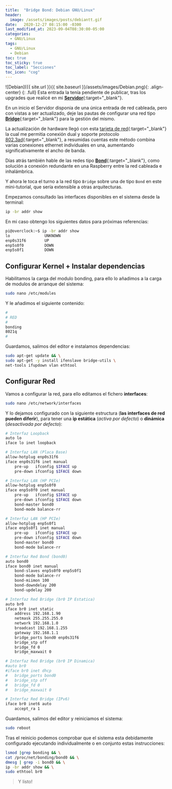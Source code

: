```yaml
---
title:  "Bridge Bond: Debian GNU/Linux"
header:
  image: /assets/images/posts/debiantt.gif
date:   2020-12-27 08:15:00 -0300
last_modified_at: 2023-09-04T08:30:00-05:00
categories:
  - GNU/Linux
tags:
  - GNU/Linux
  - Debian
toc: true
toc_sticky: true
toc_label: "Secciones"
toc_icon: "cog"
---
```


![Debian]({{ site.url }}{{ site.baseurl }}/assets/images/Debian.png){: .align-center}
{: .full}
Esta entrada la tenía pendiente de publicar, tras los upgrades que realicé en mi [**Servidor**](https://lordpedal.github.io/gnu/linux/debian-10-servidor/){:target="_blank"}.

En un inicio el Servidor disponia de una única entrada de red cableada, pero con vistas a ser actualizado, deje las pautas de configurar una red tipo [**Bridge**](https://lordpedal.github.io/gnu/linux/debian-10-servidor/#configurando-red){:target="_blank"} para la gestión del mismo.

La actualización de hardware llegó con esta [tarjeta de red](https://www.amazon.com/HEWLETT-PACKARD-NC360T-Gigabit-Interface/dp/B001DUHBCQ){:target="_blank"} la cual me permitia conexión dual y soporte protocolo [802.3ad](https://es.wikipedia.org/wiki/Agregaci%C3%B3n_de_enlaces){:target="_blank"}, a resumidas cuentas este método combina varias conexiones ethernet individuales en una, aumentando significativamente el ancho de banda.

Días atrás también hable de las redes tipo [**Bond**](https://lordpedal.github.io/gnu/linux/bonding-debian-gnu/){:target="_blank"}, como solución a conexión redundante en una Raspberry entre la red cableada e inhalámbrica.

Y ahora le toca el turno a la red tipo `Bridge` sobre una de tipo `Bond` en este mini-tutorial, que sería extensible a otras arquitecturas.

Empezamos consultado las interfaces disponibles en el sistema desde la terminal:

```bash
ip -br addr show
```

En mi caso obtengo los siguientes datos para próximas referencias:

```bash
pi@overclock:~$ ip -br addr show
lo               UNKNOWN
enp0s31f6        UP
enp5s0f0         DOWN
enp5s0f1         DOWN
```

## Configurar Kernel + Instalar dependencias

Habilitamos la carga del modulo bonding, para ello lo añadimos a la carga de modulos de arranque del sistema:

```bash
sudo nano /etc/modules
```

Y le añadimos el siguiente contenido:

```bash
#
# RED
#
bonding
8021q
#
```

Guardamos, salimos del editor e instalamos dependencias:

```bash
sudo apt-get update && \
sudo apt-get -y install ifenslave bridge-utils \
net-tools ifupdown vlan ethtool
```

## Configurar Red

Vamos a configurar la red, para ello editamos el fichero **interfaces**:

```bash
sudo nano /etc/network/interfaces
```

Y lo dejamos configurado con la siguiente estructura (**las interfaces de red pueden diferir**), para tener una **ip estática** (*activa por defecto*) o **dinámica** (*desactivada por defecto*):

```bash
# Interfaz Loopback
auto lo
iface lo inet loopback

# Interfaz LAN (Placa Base)
allow-hotplug enp0s31f6
iface enp0s31f6 inet manual
	pre-up   ifconfig $IFACE up
	pre-down ifconfig $IFACE down

# Interfaz LAN (HP PCIe)
allow-hotplug enp5s0f0
iface enp5s0f0 inet manual
	pre-up   ifconfig $IFACE up
	pre-down ifconfig $IFACE down
	bond-master bond0
	bond-mode balance-rr

# Interfaz LAN (HP PCIe)
allow-hotplug enp5s0f1
iface enp5s0f1 inet manual
	pre-up   ifconfig $IFACE up
	pre-down ifconfig $IFACE down
	bond-master bond0
	bond-mode balance-rr

# Interfaz Red Bond (bond0)
auto bond0
iface bond0 inet manual
	bond-slaves enp5s0f0 enp5s0f1
	bond-mode balance-rr
	bond-miimon 100
	bond-downdelay 200
	bond-updelay 200

# Interfaz Red Bridge (br0 IP Estatica)
auto br0
iface br0 inet static
	address 192.168.1.90
	netmask 255.255.255.0
	network 192.168.1.0
	broadcast 192.168.1.255
	gateway 192.168.1.1
	bridge_ports bond0 enp0s31f6
	bridge_stp off
	bridge_fd 0
	bridge_maxwait 0

# Interfaz Red Bridge (br0 IP Dinamica)
#auto br0
#iface br0 inet dhcp
#	bridge_ports bond0
#	bridge_stp off
#	bridge_fd 0
#	bridge_maxwait 0

# Interfaz Red Bridge (IPv6)
iface br0 inet6 auto
	accept_ra 1
```

Guardamos, salimos del editor y reiniciamos el sistema:

```bash
sudo reboot
```

Tras el reinicio podemos comprobar que el sistema esta debidamente configurado ejecutando individualmente o en conjunto estas instrucciones:

```bash
lsmod |grep bonding && \
cat /proc/net/bonding/bond0 && \
dmesg | grep -i bond0 && \
ip -br addr show && \
sudo ethtool br0
```

> Y listo!
